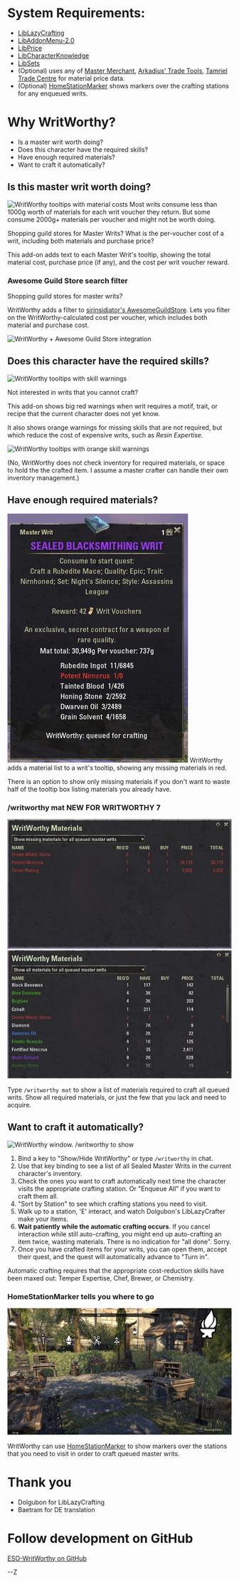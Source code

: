 # System Requirements:

- [LibLazyCrafting](https://www.esoui.com/downloads/info1594-LibLazyCrafting.html)
- [LibAddonMenu-2.0](https://www.esoui.com/downloads/info7-LibAddonMenu.html)
- [LibPrice](https://www.esoui.com/downloads/info2204-LibPrice.html)
- [LibCharacterKnowledge](https://www.esoui.com/downloads/info3317-LibCharacterKnowledge.html)
- [LibSets](https://www.esoui.com/downloads/info2241-LibSets.html)
- (Optional) uses any of [Master Merchant](https://www.esoui.com/downloads/info928-MasterMerchant.html), [Arkadius' Trade Tools](https://www.esoui.com/downloads/info1752-ArkadiusTradeTools.html), [Tamriel Trade Centre](https://www.esoui.com/downloads/info1245-TamrielTradeCentre.html) for material price data.
- (Optional) [HomeStationMarker](https://www.esoui.com/downloads/info2396-HomeStationMarker.html) shows markers over the crafting stations for any enqueued writs.

# Why WritWorthy?

- Is a master writ worth doing?
- Does this character have the required skills?
- Have enough required materials?
- Want to craft it automatically?

## Is this master writ worth doing?

![WritWorthy tooltips with material costs](doc/img/ww_big.jpg)
Most writs consume less than 1000g worth of materials for each writ voucher they return.  But some consume 2000g+ materials per voucher and might not be worth doing.

Shopping guild stores for Master Writs? What is the per-voucher cost of a writ, including both materials and purchase price?

This add-on adds text to each Master Writ's tooltip, showing the total material cost, purchase price (if any), and the cost per writ voucher reward.

### Awesome Guild Store search filter

Shopping guild stores for master writs?

WritWorthy adds a filter to [sirinsidiator's AwesomeGuildStore](https://esoui.com/downloads/info695-AwesomeGuildStore.html). Lets you filter on the WritWorthy-calculated cost per voucher, which includes both material and purchase cost.

![WritWorthy + Awesome Guild Store integration](doc/img/ww_ags.jpg)

## Does this character have the required skills?

![WritWorthy tooltips with skill warnings](doc/img/ww_warn.jpg)

Not interested in writs that you cannot craft?

This add-on shows big red warnings when writ requires a motif, trait, or recipe that the current character does not yet know.

It also shows orange warnings for missing skills that are not required, but which reduce the cost of expensive writs, such as _Resin Expertise._

![WritWorthy tooltips with orange skill warnings](doc/img/warning-temper-expertise.jpg)

(No, WritWorthy does not check inventory for required materials, or space to hold the the crafted item. I assume a master crafter can handle their own inventory management.)

## Have enough required materials?

![writ tooltip with material list](doc/img/mat_tooltip_all_bs.jpg)
WritWorthy adds a material list to a writ's tooltip, showing any missing materials in red.

There is an option to show only missing materials if you don't want to waste half of the tooltip box listing materials you already have.

### /writworthy mat   NEW FOR WRITWORTHY 7

![WritWorthy Mats window](doc/img/mats_list_missing.jpg)
![WritWorthy Mats window](doc/img/mats_list_all.jpg)

Type `/writworthy mat` to show a list of materials required to craft all queued writs. Show all required materials, or just the few that you lack and need to acquire.

## Want to craft it automatically?

![WritWorthy window. /writworthy to show](doc/img/window-partially-complete.jpg)
1. Bind a key to "Show/Hide WritWorthy" or type `/writworthy` in chat.
2. Use that key binding to see a list of all Sealed Master Writs in the current character's inventory.
3. Check the ones you want to craft automatically next time the character visits the appropriate crafting station. Or "Enqueue All" if you want to craft them all.
4. "Sort by Station" to see which crafting stations you need to visit.
5. Walk up to a station, 'E' interact, and watch Dolgubon's LibLazyCrafter make your items.
6. **Wait patiently while the automatic crafting occurs**. If you cancel interaction while still auto-crafting, you might end up auto-crafting an item twice, wasting materials. There is no indication for "all done". Sorry.
7. Once you have crafted items for your writs, you can open them, accept their quest, and the quest will automatically advance to "Turn in".

Automatic crafting requires that the appropriate cost-reduction skills have been maxed out: Temper Expertise, Chef, Brewer, or Chemistry.

### HomeStationMarker tells you where to go

![HomeStationMarker indicators over crafting stations](doc/img/hsm_stations_marked.jpg)

WritWorthy can use [HomeStationMarker](https://www.esoui.com/downloads/info2396-HomeStationMarker.html) to show markers over the stations that you need to visit in order to craft queued master writs.

# Thank you

- Dolgubon for LibLazyCrafting
- Baetram for DE translation

# Follow development on GitHub

[ESO-WritWorthy on GitHub](https://github.com/ziggr/ESO-WritWorthy)

--Z
